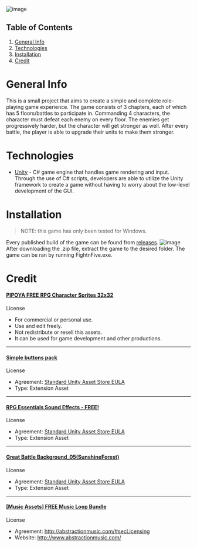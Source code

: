 ![image](https://user-images.githubusercontent.com/3673861/200207791-c0b5b85d-ce3b-4db3-9796-7fe6905531e9.png)

## Table of Contents
1. [General Info](#general-info)
2. [Technologies](#technologies)
3. [Installation](#installation)
5. [Credit](#credit)

# General Info
This is a small project that aims to create a simple and complete role-playing game experience. The game consists of 3 chapters, each of which has 5 floors/battles to participate in. Commanding 4 characters, the character must defeat each enemy on every floor. The enemies get progressively harder, but the character will get stronger as well. After every battle, the player is able to upgrade their units to make them stronger.

# Technologies
- [Unity](https://unity.com/) - C# game engine that handles game rendering and input. Through the use of C# scripts, developers are able to utilize the Unity framework to create a game without having to worry about the low-level development of the GUI.

# Installation
> NOTE: this game has only been tested for Windows.
> 
Every published build of the game can be found from [releases](https://github.com/Icefireburn1/FightnFive/releases).
![image](https://user-images.githubusercontent.com/3673861/200211715-c2823bb7-1c30-4888-9b1a-40a7ee21c55f.png)<br>
After downloading the .zip file, extract the game to the desired folder. The game can be ran by running FightnFive.exe.

# Credit
#### [PIPOYA FREE RPG Character Sprites 32x32](https://pipoya.itch.io/pipoya-free-rpg-character-sprites-32x32)
License
- For commercial or personal use.
- Use and edit freely.
- Not redistribute or resell this assets.
- It can be used for game development and other productions.
***
#### [Simple buttons pack](https://assetstore.unity.com/packages/2d/gui/icons/371-simple-buttons-pack-97516)
License
- Agreement: [Standard Unity Asset Store EULA](https://unity.com/legal/as-terms)
- Type: Extension Asset

----------------------------------------------------------------------------------------------

#### [RPG Essentials Sound Effects - FREE!](https://assetstore.unity.com/packages/audio/sound-fx/rpg-essentials-sound-effects-free-227708)
License
- Agreement: [Standard Unity Asset Store EULA](https://unity.com/legal/as-terms)
- Type: Extension Asset

----------------------------------------------------------------------------------------------

#### [Great Battle Background_05(SunshineForest)](https://assetstore.unity.com/packages/2d/environments/great-battle-background-05-sunshineforest-182785)
License
- Agreement: [Standard Unity Asset Store EULA](https://unity.com/legal/as-terms)
- Type: Extension Asset

----------------------------------------------------------------------------------------------

#### [[Music Assets] FREE Music Loop Bundle](https://tallbeard.itch.io/music-loop-bundle)
License
- Agreement: http://abstractionmusic.com/#secLicensing
- Website: http://www.abstractionmusic.com/
